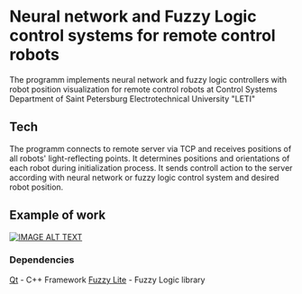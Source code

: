 # Neural network and Fuzzy Logic control systems for remote control robots

The programm implements neural network and fuzzy logic controllers with robot position visualization for remote control robots at Control Systems Department of Saint Petersburg Electrotechnical University "LETI"

## Tech
The programm connects to remote server via TCP and receives positions of all robots' light-reflecting points. It determines positions and orientations of each robot during initialization process. It sends controll action to the server according with neural network or fuzzy logic control system and desired robot position.

## Example of work

[![IMAGE ALT TEXT](http://img.youtube.com/vi/OeGGMX6ei0U/0.jpg)](http://www.youtube.com/watch?v=OeGGMX6ei0U "Video Title")

### Dependencies
[Qt] - C++ Framework
[Fuzzy Lite] - Fuzzy Logic library

[Qt]: https://www.qt.io
[Fuzzy Lite]: https://www.fuzzylite.com
